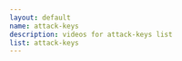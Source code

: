 ```yaml
--- 
layout: default
name: attack-keys
description: videos for attack-keys list
list: attack-keys
---
```


<div class="player">
<div id="player"><!-- "https://www.youtube.com/watch?v={{site.data.lists[page.list][0]}}" --></div>
</div>

